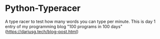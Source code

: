 # Python-Typeracer
A type racer to test how many words you can type per minute. This is day 1 entry of my programming blog "100 programs in 100 days" (https://dariusg.tech/blog-post.html)
